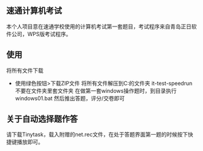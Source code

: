 ## 速通计算机考试
本个人项目意在速通学校使用的计算机考试第一套题目，考试程序来自青岛正日软件公司，WPS版考试程序。

## 使用
将所有文件下载
* 使用绿色按钮>下载ZIP文件
将所有文件解压到C:的文件夹 it-test-speedrun
不要在文件夹里套文件夹
在做第一套windows操作题时，到目录执行windows01.bat
然后推出答题，评分/交卷即可

## 关于自动选择题作答
请下载Tinytask，载入附赠的net.rec文件，在处于答题界面第一题的时候按下快捷键播放即可。
 
